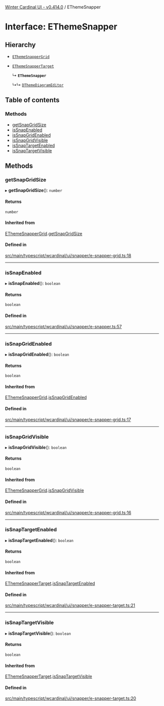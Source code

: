 [Winter Cardinal UI - v0.414.0](../index.md) / EThemeSnapper

# Interface: EThemeSnapper

## Hierarchy

- [`EThemeSnapperGrid`](EThemeSnapperGrid.md)

- [`EThemeSnapperTarget`](EThemeSnapperTarget.md)

  ↳ **`EThemeSnapper`**

  ↳↳ [`DThemeDiagramEditor`](DThemeDiagramEditor.md)

## Table of contents

### Methods

- [getSnapGridSize](EThemeSnapper.md#getsnapgridsize)
- [isSnapEnabled](EThemeSnapper.md#issnapenabled)
- [isSnapGridEnabled](EThemeSnapper.md#issnapgridenabled)
- [isSnapGridVisible](EThemeSnapper.md#issnapgridvisible)
- [isSnapTargetEnabled](EThemeSnapper.md#issnaptargetenabled)
- [isSnapTargetVisible](EThemeSnapper.md#issnaptargetvisible)

## Methods

### getSnapGridSize

▸ **getSnapGridSize**(): `number`

#### Returns

`number`

#### Inherited from

[EThemeSnapperGrid](EThemeSnapperGrid.md).[getSnapGridSize](EThemeSnapperGrid.md#getsnapgridsize)

#### Defined in

[src/main/typescript/wcardinal/ui/snapper/e-snapper-grid.ts:18](https://github.com/winter-cardinal/winter-cardinal-ui/blob/v0.414.0/src/main/typescript/wcardinal/ui/snapper/e-snapper-grid.ts#L18)

___

### isSnapEnabled

▸ **isSnapEnabled**(): `boolean`

#### Returns

`boolean`

#### Defined in

[src/main/typescript/wcardinal/ui/snapper/e-snapper.ts:57](https://github.com/winter-cardinal/winter-cardinal-ui/blob/v0.414.0/src/main/typescript/wcardinal/ui/snapper/e-snapper.ts#L57)

___

### isSnapGridEnabled

▸ **isSnapGridEnabled**(): `boolean`

#### Returns

`boolean`

#### Inherited from

[EThemeSnapperGrid](EThemeSnapperGrid.md).[isSnapGridEnabled](EThemeSnapperGrid.md#issnapgridenabled)

#### Defined in

[src/main/typescript/wcardinal/ui/snapper/e-snapper-grid.ts:17](https://github.com/winter-cardinal/winter-cardinal-ui/blob/v0.414.0/src/main/typescript/wcardinal/ui/snapper/e-snapper-grid.ts#L17)

___

### isSnapGridVisible

▸ **isSnapGridVisible**(): `boolean`

#### Returns

`boolean`

#### Inherited from

[EThemeSnapperGrid](EThemeSnapperGrid.md).[isSnapGridVisible](EThemeSnapperGrid.md#issnapgridvisible)

#### Defined in

[src/main/typescript/wcardinal/ui/snapper/e-snapper-grid.ts:16](https://github.com/winter-cardinal/winter-cardinal-ui/blob/v0.414.0/src/main/typescript/wcardinal/ui/snapper/e-snapper-grid.ts#L16)

___

### isSnapTargetEnabled

▸ **isSnapTargetEnabled**(): `boolean`

#### Returns

`boolean`

#### Inherited from

[EThemeSnapperTarget](EThemeSnapperTarget.md).[isSnapTargetEnabled](EThemeSnapperTarget.md#issnaptargetenabled)

#### Defined in

[src/main/typescript/wcardinal/ui/snapper/e-snapper-target.ts:21](https://github.com/winter-cardinal/winter-cardinal-ui/blob/v0.414.0/src/main/typescript/wcardinal/ui/snapper/e-snapper-target.ts#L21)

___

### isSnapTargetVisible

▸ **isSnapTargetVisible**(): `boolean`

#### Returns

`boolean`

#### Inherited from

[EThemeSnapperTarget](EThemeSnapperTarget.md).[isSnapTargetVisible](EThemeSnapperTarget.md#issnaptargetvisible)

#### Defined in

[src/main/typescript/wcardinal/ui/snapper/e-snapper-target.ts:20](https://github.com/winter-cardinal/winter-cardinal-ui/blob/v0.414.0/src/main/typescript/wcardinal/ui/snapper/e-snapper-target.ts#L20)
